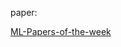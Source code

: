 

paper:

[ML-Papers-of-the-week](https://github.com/dair-ai/ML-Papers-of-the-Week/tree/main?tab=readme-ov-file#top-ml-papers-of-the-week-july-1---july-7---2024)
